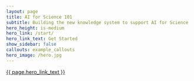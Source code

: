 ```yaml
---
layout: page
title: AI for Science 101
subtitle: Building the new knowledge system to support AI for Science
hero_height: is-medium
hero_link: /start/
hero_link_text: Get Started
show_sidebar: false
callouts: example_callouts
hero_image: /hero.jpg
---
```

<!--
<div class="container">
        <div class="columns is-vcentered">
            <div class="column is-10 is-offset-1 has-text-centered">
                <p class="is-size-4"> Our <b><a href="https://openreview.net/pdf?id=8nvgnORnoWr">NeurIPS 2021 Datasets and Benchmarks Paper</a></b> </p>
            </div>
        </div>
</div>

```
@article{Huang2021tdc,
  title={Therapeutics Data Commons: Machine Learning Datasets and Tasks for Drug Discovery and Development},
  author={Huang, Kexin and Fu, Tianfan and Gao, Wenhao and Zhao, Yue and Roohani, Yusuf and Leskovec, Jure and Coley, 
          Connor W and Xiao, Cao and Sun, Jimeng and Zitnik, Marinka},
  journal={Proceedings of Neural Information Processing Systems, NeurIPS Datasets and Benchmarks},
  year={2021}
}
```
-->


<div class="container">
    <div class="columns is-vcentered">
        <div class="column is-12 is-size-2 has-text-centered">
        </div>
    </div>
</div>

<div class="container">
    <div class="columns is-vcentered">
        <div class="column is-12 is-size-2 has-text-centered">
        </div>
    </div>
</div>

<div class="container">
        <div class="columns is-vcentered">
            <div class="column is-10 is-offset-1 has-text-centered">
                <a href="{{ page.hero_link | prepend: site.baseurl  }}" class="button is-rounded is-large is-info is-focused">{{ page.hero_link_text }}</a>
            </div>
        </div>
</div>